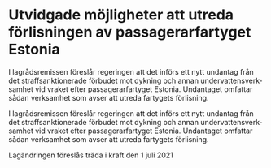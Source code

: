 # Utvidgade möjligheter att utreda förlisningen av passagerarfartyget Estonia

I lagrådsremissen föreslår regeringen att det införs ett nytt undan­tag från det straff­sanktionerade förbudet mot dykning och annan under­vattens­verk­sam­het vid vraket efter passa­gerar­fartyget Estonia. Undan­taget omfat­tar sådan verk­sam­het som avser att utreda fartygets förlisning.

I lagrådsremissen föreslår regeringen att det införs ett nytt undan­tag från det straff­sanktionerade förbudet mot dykning och annan under­vattens­verk­sam­het vid vraket efter passa­gerar­fartyget Estonia. Undan­taget omfat­tar sådan verk­sam­het som avser att utreda fartygets förlisning.

Lagändringen före­slås träda i kraft den 1 juli 2021

